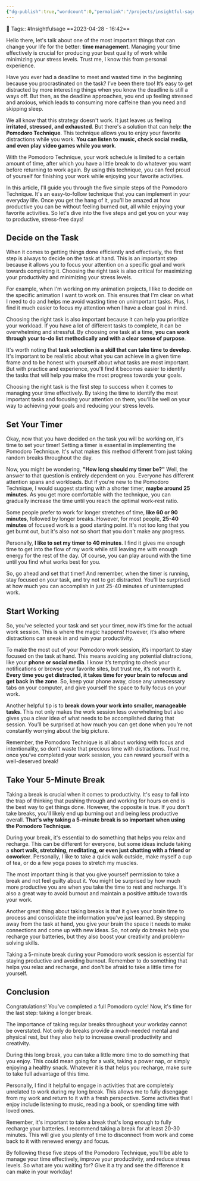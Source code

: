 ```yaml
---
{"dg-publish":true,"wordcount":0,"permalink":"/projects/insightful-sage/posts/boost-your-productivity-5-easy-steps-to-get-things-done-with-the-pomodoro-technique/","dgPassFrontmatter":true,"noteIcon":"3","created":"2023-11-14T21:08:37.737+05:30","updated":"2024-02-26T20:34:40.693+05:30"}
---
```


🧶 Tags:: #Insightfulsage 
==2023-04-28 - 16:42==

Hello there, let's talk about one of the most important things that can change your life for the better: **time management**. Managing your time effectively is crucial for producing your best quality of work while minimizing your stress levels. Trust me, I know this from personal experience.

Have you ever had a deadline to meet and wasted time in the beginning because you procrastinated on the task? I’ve been there too! It’s easy to get distracted by more interesting things when you know the deadline is still a ways off. But then, as the deadline approaches, you end up feeling stressed and anxious, which leads to consuming more caffeine than you need and skipping sleep.

We all know that this strategy doesn't work. It just leaves us feeling **irritated, stressed, and exhausted**. But there's a solution that can help: **the Pomodoro Technique**. This technique allows you to enjoy your favorite distractions while you work. **You can listen to music, check social media, and even play video games while you work**.

With the Pomodoro Technique, your work schedule is limited to a certain amount of time, after which you have a little break to do whatever you want before returning to work again. By using this technique, you can feel proud of yourself for finishing your work while enjoying your favorite activities.

In this article, I'll guide you through the five simple steps of the Pomodoro Technique. It's an easy-to-follow technique that you can implement in your everyday life. Once you get the hang of it, you'll be amazed at how productive you can be without feeling burned out, all while enjoying your favorite activities. So let's dive into the five steps and get you on your way to productive, stress-free days!

## Decide on the Task
When it comes to getting things done efficiently and effectively, the first step is always to decide on the task at hand. This is an important step because it allows you to focus your attention on a specific goal and work towards completing it. Choosing the right task is also critical for maximizing your productivity and minimizing your stress levels.

For example, when I'm working on my animation projects, I like to decide on the specific animation I want to work on. This ensures that I'm clear on what I need to do and helps me avoid wasting time on unimportant tasks. Plus, I find it much easier to focus my attention when I have a clear goal in mind.

Choosing the right task is also important because it can help you prioritize your workload. If you have a lot of different tasks to complete, it can be overwhelming and stressful. By choosing one task at a time, **you can work through your to-do list methodically and with a clear sense of purpose**.

It's worth noting that **task selection is a skill that can take time to develop**. It's important to be realistic about what you can achieve in a given time frame and to be honest with yourself about what tasks are most important. But with practice and experience, you'll find it becomes easier to identify the tasks that will help you make the most progress towards your goals.

Choosing the right task is the first step to success when it comes to managing your time effectively. By taking the time to identify the most important tasks and focusing your attention on them, you'll be well on your way to achieving your goals and reducing your stress levels.

## Set Your Timer
Okay, now that you have decided on the task you will be working on, it's time to set your timer! Setting a timer is essential in implementing the Pomodoro Technique. It's what makes this method different from just taking random breaks throughout the day.

Now, you might be wondering, **"How long should my timer be?"** Well, the answer to that question is entirely dependent on you. Everyone has different attention spans and workloads. But if you're new to the Pomodoro Technique, I would suggest starting with a shorter timer, **maybe around 25 minutes**. As you get more comfortable with the technique, you can gradually increase the time until you reach the optimal work-rest ratio.

Some people prefer to work for longer stretches of time, **like 60 or 90 minutes**, followed by longer breaks. However, for most people, **25-40 minutes** of focused work is a good starting point. It's not too long that you get burnt out, but it's also not so short that you don't make any progress.

Personally, **I like to set my timer to 40 minutes**. I find it gives me enough time to get into the flow of my work while still leaving me with enough energy for the rest of the day. Of course, you can play around with the time until you find what works best for you.

So, go ahead and set that timer! And remember, when the timer is running, stay focused on your task, and try not to get distracted. You'll be surprised at how much you can accomplish in just 25-40 minutes of uninterrupted work.

## Start Working
So, you’ve selected your task and set your timer, now it’s time for the actual work session. This is where the magic happens! However, it’s also where distractions can sneak in and ruin your productivity.

To make the most out of your Pomodoro work session, it’s important to stay focused on the task at hand. This means avoiding any potential distractions, like your **phone or social media**. I know it’s tempting to check your notifications or browse your favorite sites, but trust me, it’s not worth it. **Every time you get distracted, it takes time for your brain to refocus and get back in the zone**. So, keep your phone away, close any unnecessary tabs on your computer, and give yourself the space to fully focus on your work.

Another helpful tip is to **break down your work into smaller, manageable tasks**. This not only makes the work session less overwhelming but also gives you a clear idea of what needs to be accomplished during that session. You’ll be surprised at how much you can get done when you’re not constantly worrying about the big picture.

Remember, the Pomodoro Technique is all about working with focus and intentionality, so don’t waste that precious time with distractions. Trust me, once you’ve completed your work session, you can reward yourself with a well-deserved break!

## Take Your 5-Minute Break
Taking a break is crucial when it comes to productivity. It's easy to fall into the trap of thinking that pushing through and working for hours on end is the best way to get things done. However, the opposite is true. If you don't take breaks, you'll likely end up burning out and being less productive overall. **That's why taking a 5-minute break is so important when using the Pomodoro Technique**.

During your break, it's essential to do something that helps you relax and recharge. This can be different for everyone, but some ideas include taking a **short walk, stretching, meditating, or even just chatting with a friend or coworker**. Personally, I like to take a quick walk outside, make myself a cup of tea, or do a few yoga poses to stretch my muscles.

The most important thing is that you give yourself permission to take a break and not feel guilty about it. You might be surprised by how much more productive you are when you take the time to rest and recharge. It's also a great way to avoid burnout and maintain a positive attitude towards your work.

Another great thing about taking breaks is that it gives your brain time to process and consolidate the information you've just learned. By stepping away from the task at hand, you give your brain the space it needs to make connections and come up with new ideas. So, not only do breaks help you recharge your batteries, but they also boost your creativity and problem-solving skills.

Taking a 5-minute break during your Pomodoro work session is essential for staying productive and avoiding burnout. Remember to do something that helps you relax and recharge, and don't be afraid to take a little time for yourself.

## Conclusion
Congratulations! You've completed a full Pomodoro cycle! Now, it's time for the last step: taking a longer break.

The importance of taking regular breaks throughout your workday cannot be overstated. Not only do breaks provide a much-needed mental and physical rest, but they also help to increase overall productivity and creativity.

During this long break, you can take a little more time to do something that you enjoy. This could mean going for a walk, taking a power nap, or simply enjoying a healthy snack. Whatever it is that helps you recharge, make sure to take full advantage of this time.

Personally, I find it helpful to engage in activities that are completely unrelated to work during my long break. This allows me to fully disengage from my work and return to it with a fresh perspective. Some activities that I enjoy include listening to music, reading a book, or spending time with loved ones.

Remember, it's important to take a break that's long enough to fully recharge your batteries. I recommend taking a break for at least 20-30 minutes. This will give you plenty of time to disconnect from work and come back to it with renewed energy and focus.

By following these five steps of the Pomodoro Technique, you'll be able to manage your time effectively, improve your productivity, and reduce stress levels. So what are you waiting for? Give it a try and see the difference it can make in your workday!